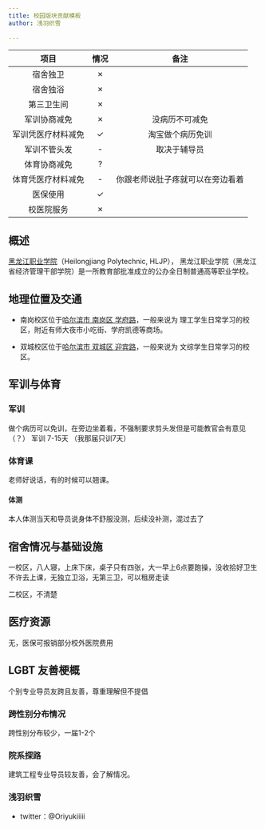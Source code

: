 ```yaml
---
title: 校园版块贡献模板
author: 浅羽织雪
  
---
```


|        项目        | 情况 |     备注     |
| :----------------: | :--: | :----------: |
|      宿舍独卫      |  ✗ |    |
|      宿舍独浴      |  ✗  |              |
|     第三卫生间     |  ✗   |              |
|    军训协商减免    |  ✗  |      没病历不可减免       |
| 军训凭医疗材料减免 |  ✓  |            淘宝做个病历免训  |
|    军训不管头发    |  -   | 取决于辅导员 |
|    体育协商减免    |  ?   |              |
| 体育凭医疗材料减免 |  -   |   你跟老师说肚子疼就可以在旁边看着           |
|      医保使用      |  ✓   |              |
|     校医院服务     |  ✗   |              |


## 概述


[黑龙江职业学院](https://www.hljp.edu.cn/zsw/bzsy.htm)（Heilongjiang Polytechnic, HLJP）， 黑龙江职业学院（黑龙江省经济管理干部学院）是一所教育部批准成立的公办全日制普通高等职业学校。

## 地理位置及交通

- 南岗校区位于[哈尔滨市 南岗区 学府路](https://surl.amap.com/20KBEwkm2nF)，一般来说为 理工学生日常学习的校区，附近有师大夜市小吃街、学府凯德等商场。

- 双城校区位于[哈尔滨市 双城区 迎宾路](https://surl.amap.com/FVGBWVF4CF)，一般来说为 文综学生日常学习的校区。

## 军训与体育

### 军训

做个病历可以免训，在旁边坐着看，不强制要求剪头发但是可能教官会有意见（？）
军训 7-15天 （我那届只训7天）

### 体育课

老师好说话，有的时候可以翘课。

#### 体测

本人体测当天和导员说身体不舒服没测，后续没补测，混过去了

## 宿舍情况与基础设施

一校区，八人寝，上床下床，桌子只有四张，大一早上6点要跑操，没收拾好卫生不许去上课，无独立卫浴，无第三卫，可以租房走读

二校区，不清楚

## 医疗资源

无，医保可报销部分校外医院费用

## LGBT 友善梗概

个别专业导员友跨且友善，尊重理解但不提倡

### 跨性别分布情况

跨性别分布较少，一届1-2个

### 院系探路

建筑工程专业导员较友善，会了解情况。

### 浅羽织雪
- twitter：@Oriyukiiiii
